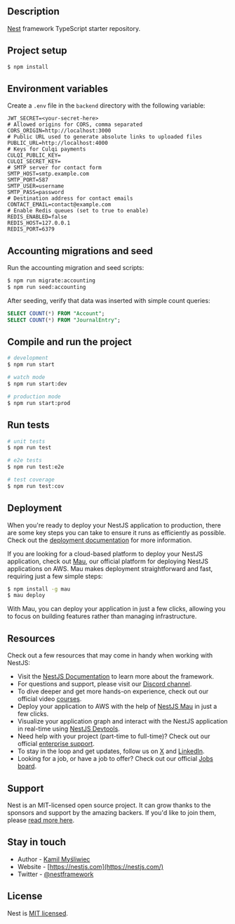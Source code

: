 ## Description

[Nest](https://github.com/nestjs/nest) framework TypeScript starter repository.

## Project setup

```bash
$ npm install
```

## Environment variables

Create a `.env` file in the `backend` directory with the following variable:

```env
JWT_SECRET=<your-secret-here>
# Allowed origins for CORS, comma separated
CORS_ORIGIN=http://localhost:3000
# Public URL used to generate absolute links to uploaded files
PUBLIC_URL=http://localhost:4000
# Keys for Culqi payments
CULQI_PUBLIC_KEY=
CULQI_SECRET_KEY=
# SMTP server for contact form
SMTP_HOST=smtp.example.com
SMTP_PORT=587
SMTP_USER=username
SMTP_PASS=password
# Destination address for contact emails
CONTACT_EMAIL=contact@example.com
# Enable Redis queues (set to true to enable)
REDIS_ENABLED=false
REDIS_HOST=127.0.0.1
REDIS_PORT=6379
```

## Accounting migrations and seed

Run the accounting migration and seed scripts:

```bash
$ npm run migrate:accounting
$ npm run seed:accounting
```

After seeding, verify that data was inserted with simple count queries:

```sql
SELECT COUNT(*) FROM "Account";
SELECT COUNT(*) FROM "JournalEntry";
```

## Compile and run the project

```bash
# development
$ npm run start

# watch mode
$ npm run start:dev

# production mode
$ npm run start:prod
```

## Run tests

```bash
# unit tests
$ npm run test

# e2e tests
$ npm run test:e2e

# test coverage
$ npm run test:cov
```

## Deployment

When you're ready to deploy your NestJS application to production, there are some key steps you can take to ensure it runs as efficiently as possible. Check out the [deployment documentation](https://docs.nestjs.com/deployment) for more information.

If you are looking for a cloud-based platform to deploy your NestJS application, check out [Mau](https://mau.nestjs.com), our official platform for deploying NestJS applications on AWS. Mau makes deployment straightforward and fast, requiring just a few simple steps:

```bash
$ npm install -g mau
$ mau deploy
```

With Mau, you can deploy your application in just a few clicks, allowing you to focus on building features rather than managing infrastructure.

## Resources

Check out a few resources that may come in handy when working with NestJS:

- Visit the [NestJS Documentation](https://docs.nestjs.com) to learn more about the framework.
- For questions and support, please visit our [Discord channel](https://discord.gg/G7Qnnhy).
- To dive deeper and get more hands-on experience, check out our official video [courses](https://courses.nestjs.com/).
- Deploy your application to AWS with the help of [NestJS Mau](https://mau.nestjs.com) in just a few clicks.
- Visualize your application graph and interact with the NestJS application in real-time using [NestJS Devtools](https://devtools.nestjs.com).
- Need help with your project (part-time to full-time)? Check out our official [enterprise support](https://enterprise.nestjs.com).
- To stay in the loop and get updates, follow us on [X](https://x.com/nestframework) and [LinkedIn](https://linkedin.com/company/nestjs).
- Looking for a job, or have a job to offer? Check out our official [Jobs board](https://jobs.nestjs.com).

## Support

Nest is an MIT-licensed open source project. It can grow thanks to the sponsors and support by the amazing backers. If you'd like to join them, please [read more here](https://docs.nestjs.com/support).

## Stay in touch

- Author - [Kamil Myśliwiec](https://twitter.com/kammysliwiec)
- Website - [https://nestjs.com](https://nestjs.com/)
- Twitter - [@nestframework](https://twitter.com/nestframework)

## License

Nest is [MIT licensed](https://github.com/nestjs/nest/blob/master/LICENSE).

